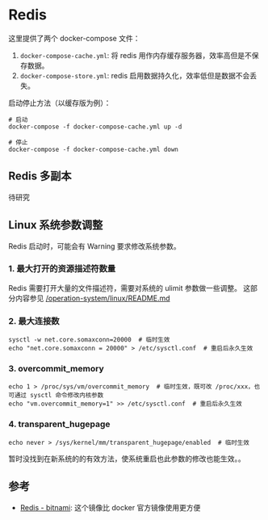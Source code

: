 # Redis

这里提供了两个 docker-compose 文件：

1. `docker-compose-cache.yml`: 将 redis 用作内存缓存服务器，效率高但是不保存数据。
2. `docker-compose-store.yml`: redis 启用数据持久化，效率低但是数据不会丢失。

启动停止方法（以缓存版为例）：

```
# 启动
docker-compose -f docker-compose-cache.yml up -d

# 停止 
docker-compose -f docker-compose-cache.yml down
```

## Redis 多副本

待研究

## Linux 系统参数调整

Redis 启动时，可能会有 Warning 要求修改系统参数。

### 1. 最大打开的资源描述符数量

Redis 需要打开大量的文件描述符，需要对系统的 ulimit 参数做一些调整。
这部分内容参见 [/operation-system/linux/README.md](/operation-system/linux/README.md)

### 2. 最大连接数

```
sysctl -w net.core.somaxconn=20000  # 临时生效 
echo "net.core.somaxconn = 20000" > /etc/sysctl.conf  # 重启后永久生效
```

### 3. overcommit_memory

```
echo 1 > /proc/sys/vm/overcommit_memory  # 临时生效，既可改 /proc/xxx，也可通过 sysctl 命令修改内核参数 
echo "vm.overcommit_memory=1" >> /etc/sysctl.conf  # 重启后永久生效
```

### 4. transparent_hugepage

```
echo never > /sys/kernel/mm/transparent_hugepage/enabled  # 临时生效
```

暂时没找到在新系统的的有效方法，使系统重启也此参数的修改也能生效。。

## 参考

- [Redis - bitnami](https://hub.docker.com/r/bitnami/redis/): 这个镜像比 docker 官方镜像使用更方便
